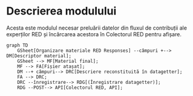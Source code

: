 # Descrierea modulului

Acesta este modulul necesar preluării datelor din fluxul de contribuții ale experților RED și încărcarea acestora în Colectorul RED pentru afișare.

```mermaid
graph TD
    GSheet[Organizare materiale RED Responses] --câmpuri +--> DM[Descriptor material];
    GSheet --> MF[Material final];
    MF --> FA[Fișier atașat];
    DM --+ câmpuri--> DRC[Descriere reconstituită în datagetter];
    FA --> DRC;
    DRC --înregistrare--> RDG[(Înregistrare datagetter)];
    RDG --POST--> API[Colectorul RED, API];
```

